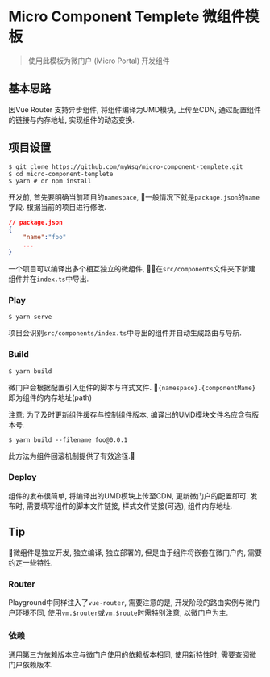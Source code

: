 # Micro Component Templete 微组件模板

> 使用此模板为微门户 (Micro Portal) 开发组件

## 基本思路

因Vue Router 支持异步组件, 将组件编译为UMD模块, 上传至CDN, 通过配置组件的链接与内存地址, 实现组件的动态变换.


## 项目设置
```shell
$ git clone https://github.com/myWsq/micro-component-templete.git
$ cd micro-component-templete
$ yarn # or npm install
```
开发前, 首先要明确当前项目的`namespace`, 一般情况下就是`package.json`的`name`字段. 根据当前的项目进行修改.

```json
// package.json
{
    "name":"foo"
    ...
}
```

一个项目可以编译出多个相互独立的微组件, 在`src/components`文件夹下新建组件并在`index.ts`中导出.

### Play

```shell
$ yarn serve
```

项目会识别`src/components/index.ts`中导出的组件并自动生成路由与导航.

### Build

```shell
$ yarn build
```
微门户会根据配置引入组件的脚本与样式文件. `{namespace}.{componentMame}` 即为组件的内存地址(path)

注意: 为了及时更新组件缓存与控制组件版本, 编译出的UMD模块文件名应含有版本号.

```shell
$ yarn build --filename foo@0.0.1
```

此方法为组件回滚机制提供了有效途径.

### Deploy

组件的发布很简单, 将编译出的UMD模块上传至CDN, 更新微门户的配置即可. 发布时, 需要填写组件的脚本文件链接, 样式文件链接(可选), 组件内存地址.

## Tip

微组件是独立开发, 独立编译, 独立部署的, 但是由于组件将嵌套在微门户内, 需要约定一些特性.

### Router

Playground中同样注入了`vue-router`, 需要注意的是, 开发阶段的路由实例与微门户环境不同, 使用`vm.$router`或`vm.$route`时需特别注意, 以微门户为主.

### 依赖

通用第三方依赖版本应与微门户使用的依赖版本相同, 使用新特性时, 需要查阅微门户依赖版本. 

